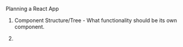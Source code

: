 

Planning a React App


1. Component Structure/Tree  -  What functionality should be its own component. 

2. 
